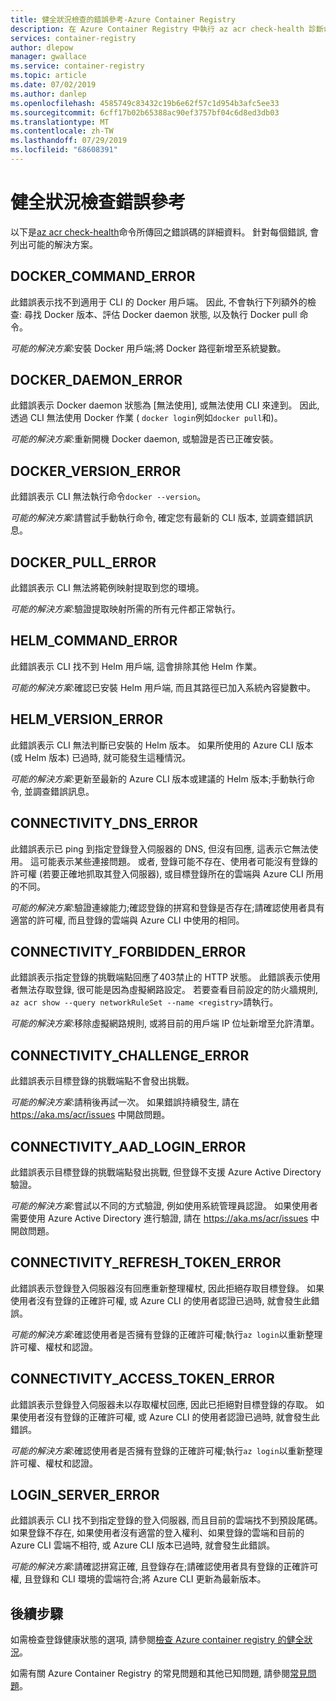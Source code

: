 ```yaml
---
title: 健全狀況檢查的錯誤參考-Azure Container Registry
description: 在 Azure Container Registry 中執行 az acr check-health 診斷命令所發現問題的錯誤碼和可能的解決方案
services: container-registry
author: dlepow
manager: gwallace
ms.service: container-registry
ms.topic: article
ms.date: 07/02/2019
ms.author: danlep
ms.openlocfilehash: 4585749c83432c19b6e62f57c1d954b3afc5ee33
ms.sourcegitcommit: 6cff17b02b65388ac90ef3757bf04c6d8ed3db03
ms.translationtype: MT
ms.contentlocale: zh-TW
ms.lasthandoff: 07/29/2019
ms.locfileid: "68608391"
---
```

# <a name="health-check-error-reference"></a>健全狀況檢查錯誤參考

以下是[az acr check-health][az-acr-check-health]命令所傳回之錯誤碼的詳細資料。 針對每個錯誤, 會列出可能的解決方案。

## <a name="dockercommanderror"></a>DOCKER_COMMAND_ERROR

此錯誤表示找不到適用于 CLI 的 Docker 用戶端。 因此, 不會執行下列額外的檢查: 尋找 Docker 版本、評估 Docker daemon 狀態, 以及執行 Docker pull 命令。

*可能的解決方案*:安裝 Docker 用戶端;將 Docker 路徑新增至系統變數。

## <a name="dockerdaemonerror"></a>DOCKER_DAEMON_ERROR

此錯誤表示 Docker daemon 狀態為 [無法使用], 或無法使用 CLI 來達到。 因此, 透過 CLI 無法使用 Docker 作業 ( `docker login`例如`docker pull`和)。

*可能的解決方案*:重新開機 Docker daemon, 或驗證是否已正確安裝。

## <a name="dockerversionerror"></a>DOCKER_VERSION_ERROR

此錯誤表示 CLI 無法執行命令`docker --version`。

*可能的解決方案*:請嘗試手動執行命令, 確定您有最新的 CLI 版本, 並調查錯誤訊息。

## <a name="dockerpullerror"></a>DOCKER_PULL_ERROR

此錯誤表示 CLI 無法將範例映射提取到您的環境。

*可能的解決方案*:驗證提取映射所需的所有元件都正常執行。

## <a name="helmcommanderror"></a>HELM_COMMAND_ERROR

此錯誤表示 CLI 找不到 Helm 用戶端, 這會排除其他 Helm 作業。

*可能的解決方案*:確認已安裝 Helm 用戶端, 而且其路徑已加入系統內容變數中。

## <a name="helmversionerror"></a>HELM_VERSION_ERROR

此錯誤表示 CLI 無法判斷已安裝的 Helm 版本。 如果所使用的 Azure CLI 版本 (或 Helm 版本) 已過時, 就可能發生這種情況。

*可能的解決方案*:更新至最新的 Azure CLI 版本或建議的 Helm 版本;手動執行命令, 並調查錯誤訊息。

## <a name="connectivitydnserror"></a>CONNECTIVITY_DNS_ERROR

此錯誤表示已 ping 到指定登錄登入伺服器的 DNS, 但沒有回應, 這表示它無法使用。 這可能表示某些連接問題。 或者, 登錄可能不存在、使用者可能沒有登錄的許可權 (若要正確地抓取其登入伺服器), 或目標登錄所在的雲端與 Azure CLI 所用的不同。

*可能的解決方案*:驗證連線能力;確認登錄的拼寫和登錄是否存在;請確認使用者具有適當的許可權, 而且登錄的雲端與 Azure CLI 中使用的相同。

## <a name="connectivityforbiddenerror"></a>CONNECTIVITY_FORBIDDEN_ERROR

此錯誤表示指定登錄的挑戰端點回應了403禁止的 HTTP 狀態。 此錯誤表示使用者無法存取登錄, 很可能是因為虛擬網路設定。 若要查看目前設定的防火牆規則, `az acr show --query networkRuleSet --name <registry>`請執行。

*可能的解決方案*:移除虛擬網路規則, 或將目前的用戶端 IP 位址新增至允許清單。

## <a name="connectivitychallengeerror"></a>CONNECTIVITY_CHALLENGE_ERROR

此錯誤表示目標登錄的挑戰端點不會發出挑戰。

*可能的解決方案*:請稍後再試一次。 如果錯誤持續發生, 請在 https://aka.ms/acr/issues 中開啟問題。

## <a name="connectivityaadloginerror"></a>CONNECTIVITY_AAD_LOGIN_ERROR

此錯誤表示目標登錄的挑戰端點發出挑戰, 但登錄不支援 Azure Active Directory 驗證。

*可能的解決方案*:嘗試以不同的方式驗證, 例如使用系統管理員認證。 如果使用者需要使用 Azure Active Directory 進行驗證, 請在 https://aka.ms/acr/issues 中開啟問題。

## <a name="connectivityrefreshtokenerror"></a>CONNECTIVITY_REFRESH_TOKEN_ERROR

此錯誤表示登錄登入伺服器沒有回應重新整理權杖, 因此拒絕存取目標登錄。 如果使用者沒有登錄的正確許可權, 或 Azure CLI 的使用者認證已過時, 就會發生此錯誤。

*可能的解決方案*:確認使用者是否擁有登錄的正確許可權;執行`az login`以重新整理許可權、權杖和認證。

## <a name="connectivityaccesstokenerror"></a>CONNECTIVITY_ACCESS_TOKEN_ERROR

此錯誤表示登錄登入伺服器未以存取權杖回應, 因此已拒絕對目標登錄的存取。 如果使用者沒有登錄的正確許可權, 或 Azure CLI 的使用者認證已過時, 就會發生此錯誤。

*可能的解決方案*:確認使用者是否擁有登錄的正確許可權;執行`az login`以重新整理許可權、權杖和認證。

## <a name="loginservererror"></a>LOGIN_SERVER_ERROR

此錯誤表示 CLI 找不到指定登錄的登入伺服器, 而且目前的雲端找不到預設尾碼。 如果登錄不存在, 如果使用者沒有適當的登入權利、如果登錄的雲端和目前的 Azure CLI 雲端不相符, 或 Azure CLI 版本已過時, 就會發生此錯誤。

*可能的解決方案*:請確認拼寫正確, 且登錄存在;請確認使用者具有登錄的正確許可權, 且登錄和 CLI 環境的雲端符合;將 Azure CLI 更新為最新版本。

## <a name="next-steps"></a>後續步驟

如需檢查登錄健康狀態的選項, 請參閱[檢查 Azure container registry 的健全狀況](container-registry-check-health.md)。

如需有關 Azure Container Registry 的常見問題和其他已知問題, 請參閱[常見問題](container-registry-faq.md)。





<!-- LINKS - internal -->
[az-acr-check-health]: /cli/azure/acr#az-acr-check-health

